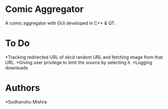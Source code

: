 Comic Aggregator
================

A comic aggregator with GUI developed in C++ & QT.


To Do
=====
*Tracking redirected URL of xkcd random URL and fetching image from that URL.
*Giving user privilege to limit the source by selecting it.
*Logging downloads


Authors
=======
*Sudhanshu Mishra